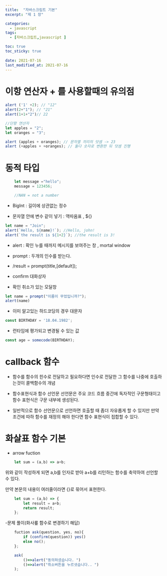 ```yaml
---
title:  "자바스크립트 기본"
excerpt: "제 1 장"

categories:
  - javascript
tags:
  - [자바스크립트,javascript ]

toc: true
toc_sticky: true
 
date: 2021-07-16
last_modified_at: 2021-07-16
---
```


# 이항 연산자 + 를 사용할때의 유의점
```javascript
alert ('1' +2); // "12"
alert(2+"1"); // "21"
alert(1+1+"2")// 22

//단항 연산자 
let apples = "2";
let oranges = "3";

alert (apples + oranges); // 문자열 끼리의 덧셈 -> 23
alert (+apples + +oranges); // 둘다 숫자로 변환한 뒤 덧셈 진행
```

# 동적 타입
```javascript
    let message ="hello";
    message = 123456;

    //NAN = not a number

```

- BigInt : 길이에 상관없는 정수

- 문자열 안에 변수 같이 넣기 : 역따옴표 , ${}
``` javascript
let name = "Join";
alert(`Hello, ${name}!`); //Hello, john!
alert(`the result is ${1+2}`); //the result is 3!
```


- alert : 확인 누를 때까지 메시지를 보여주는 창 , mortal window


- prompt : 두개의 인수를 받는다.
- /result = prompt(title,[default]);

- confirm 대화상자 
- 확인 취소가 있는 모달창

```javascript
let name = prompt("이름이 무었입니까?");
alert(name)
```

- 이미 알고있는 하드코딩의 경우 대문자
```javascript
const BIRTHDAY = '18.04.1982';
```

- 런타임에 평가되고 변경될 수 있는 값 
```javascript
const age = somecode(BIRTHDAY);
```

# callback 함수
- 함수를 함수의 힌수로 전달하고 필요하다면 인수로 전달한 그 함수를 나중에 호출하는것이 콜백함수의 개념

- 함수표현식과 함수 선언문 선언문은 주요 코드 흐름 중간에 독자적인 구문형태이고 함수 표현식은 구문 내부에 생성된다. 

-  일반적으로 함수 선언문으로 선언하면 호출할 때 좀더 자유롭게 할 수 있지만 만약 조건에 따하 함수를 재정의 해야 한다면 함수 표현식이 접합할 수 있다. 

# 화살표 함수 기본 
- arrow fuction 

``` javascript
    let sum = (a,b) => a+b;
```
위와 같이 작성하게 되면 a,b를 인자로 받아 a+b를 리턴하는 함수를 축약하여 선언할 수 있다. 


만약 본문의 내용이 여러줄이라면 {}로 묶어서 표현한다. 
``` javascript
    let sum = (a,b) => {
        let result = a+b;
        return result;
    };
```


-문제 풀이(화사룦 함수로 변경하기 해답)<br> 
```javascript
    fuction ask(question, yes, no){
        if (confirm(question)) yes()
        else no();
    };

    ask(
        ()=>alert("동의하셨습니다. ")
        ()=>alert("취소버튼을 누르셧습니다.. ")
    );
```
